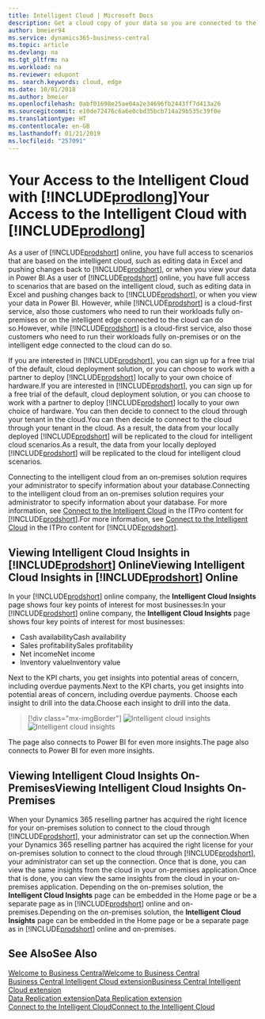 ```yaml
---
title: Intelligent Cloud | Microsoft Docs
description: Get a cloud copy of your data so you are connected to the intelligent cloud.
author: bmeier94
ms.service: dynamics365-business-central
ms.topic: article
ms.devlang: na
ms.tgt_pltfrm: na
ms.workload: na
ms.reviewer: edupont
ms. search.keywords: cloud, edge
ms.date: 10/01/2018
ms.author: bmeier
ms.openlocfilehash: 0abf01698e25ae04a2e34696fb2443ff7d413a26
ms.sourcegitcommit: e10de72476c6a6e0cbd35bcb714a29b535c39f0e
ms.translationtype: HT
ms.contentlocale: en-GB
ms.lasthandoff: 01/21/2019
ms.locfileid: "257091"
---
```

# <a name="your-access-to-the-intelligent-cloud-with-includeprodlongincludesprodlongmd"></a><span data-ttu-id="aecb4-103">Your Access to the Intelligent Cloud with [!INCLUDE[prodlong](includes/prodlong.md)]</span><span class="sxs-lookup"><span data-stu-id="aecb4-103">Your Access to the Intelligent Cloud with [!INCLUDE[prodlong](includes/prodlong.md)]</span></span>

<span data-ttu-id="aecb4-104">As a user of [!INCLUDE[prodshort](includes/prodshort.md)] online, you have full access to scenarios that are based on the intelligent cloud, such as editing data in Excel and pushing changes back to [!INCLUDE[prodshort](includes/prodshort.md)], or when you view your data in Power BI.</span><span class="sxs-lookup"><span data-stu-id="aecb4-104">As a user of [!INCLUDE[prodshort](includes/prodshort.md)] online, you have full access to scenarios that are based on the intelligent cloud, such as editing data in Excel and pushing changes back to [!INCLUDE[prodshort](includes/prodshort.md)], or when you view your data in Power BI.</span></span> <span data-ttu-id="aecb4-105">However, while [!INCLUDE[prodshort](includes/prodshort.md)] is a cloud-first service, also those customers who need to run their workloads fully on-premises or on the intelligent edge connected to the cloud can do so.</span><span class="sxs-lookup"><span data-stu-id="aecb4-105">However, while [!INCLUDE[prodshort](includes/prodshort.md)] is a cloud-first service, also those customers who need to run their workloads fully on-premises or on the intelligent edge connected to the cloud can do so.</span></span>  

<span data-ttu-id="aecb4-106">If you are interested in [!INCLUDE[prodshort](includes/prodshort.md)], you can sign up for a free trial of the default, cloud deployment solution, or you can choose to work with a partner to deploy [!INCLUDE[prodshort](includes/prodshort.md)] locally to your own choice of hardware.</span><span class="sxs-lookup"><span data-stu-id="aecb4-106">If you are interested in [!INCLUDE[prodshort](includes/prodshort.md)], you can sign up for a free trial of the default, cloud deployment solution, or you can choose to work with a partner to deploy [!INCLUDE[prodshort](includes/prodshort.md)] locally to your own choice of hardware.</span></span> <span data-ttu-id="aecb4-107">You can then decide to connect to the cloud through your tenant in the cloud.</span><span class="sxs-lookup"><span data-stu-id="aecb4-107">You can then decide to connect to the cloud through your tenant in the cloud.</span></span> <span data-ttu-id="aecb4-108">As a result, the data from your locally deployed [!INCLUDE[prodshort](includes/prodshort.md)] will be replicated to the cloud for intelligent cloud scenarios.</span><span class="sxs-lookup"><span data-stu-id="aecb4-108">As a result, the data from your locally deployed [!INCLUDE[prodshort](includes/prodshort.md)] will be replicated to the cloud for intelligent cloud scenarios.</span></span>  

<span data-ttu-id="aecb4-109">Connecting to the intelligent cloud from an on-premises solution requires your administrator to specify information about your database.</span><span class="sxs-lookup"><span data-stu-id="aecb4-109">Connecting to the intelligent cloud from an on-premises solution requires your administrator to specify information about your database.</span></span> <span data-ttu-id="aecb4-110">For more information, see [Connect to the Intelligent Cloud](/dynamics365/business-central/dev-itpro/administration/about-intelligent-edge) in the ITPro content for [!INCLUDE[prodshort](includes/prodshort.md)].</span><span class="sxs-lookup"><span data-stu-id="aecb4-110">For more information, see [Connect to the Intelligent Cloud](/dynamics365/business-central/dev-itpro/administration/about-intelligent-edge) in the ITPro content for [!INCLUDE[prodshort](includes/prodshort.md)].</span></span>  

## <a name="viewing-intelligent-cloud-insights-in-includeprodshortincludesprodshortmd-online"></a><span data-ttu-id="aecb4-111">Viewing Intelligent Cloud Insights in [!INCLUDE[prodshort](includes/prodshort.md)] Online</span><span class="sxs-lookup"><span data-stu-id="aecb4-111">Viewing Intelligent Cloud Insights in [!INCLUDE[prodshort](includes/prodshort.md)] Online</span></span>

<span data-ttu-id="aecb4-112">In your [!INCLUDE[prodshort](includes/prodshort.md)] online company, the **Intelligent Cloud Insights** page shows four key points of interest for most businesses:</span><span class="sxs-lookup"><span data-stu-id="aecb4-112">In your [!INCLUDE[prodshort](includes/prodshort.md)] online company, the **Intelligent Cloud Insights** page shows four key points of interest for most businesses:</span></span>

- <span data-ttu-id="aecb4-113">Cash availability</span><span class="sxs-lookup"><span data-stu-id="aecb4-113">Cash availability</span></span>
- <span data-ttu-id="aecb4-114">Sales profitability</span><span class="sxs-lookup"><span data-stu-id="aecb4-114">Sales profitability</span></span>
- <span data-ttu-id="aecb4-115">Net income</span><span class="sxs-lookup"><span data-stu-id="aecb4-115">Net income</span></span>
- <span data-ttu-id="aecb4-116">Inventory value</span><span class="sxs-lookup"><span data-stu-id="aecb4-116">Inventory value</span></span>

<span data-ttu-id="aecb4-117">Next to the KPI charts, you get insights into potential areas of concern, including overdue payments.</span><span class="sxs-lookup"><span data-stu-id="aecb4-117">Next to the KPI charts, you get insights into potential areas of concern, including overdue payments.</span></span> <span data-ttu-id="aecb4-118">Choose each insight to drill into the data.</span><span class="sxs-lookup"><span data-stu-id="aecb4-118">Choose each insight to drill into the data.</span></span>  

> [!div class="mx-imgBorder"]
> <span data-ttu-id="aecb4-119">![Intelligent cloud insights](media/across-intelligent-cloud/intelligentcloudinsights.png "Shows the intelligent Cloud Insights page in Business Central")</span><span class="sxs-lookup"><span data-stu-id="aecb4-119">![Intelligent cloud insights](media/across-intelligent-cloud/intelligentcloudinsights.png "Shows the intelligent Cloud Insights page in Business Central")</span></span>

<span data-ttu-id="aecb4-120">The page also connects to Power BI for even more insights.</span><span class="sxs-lookup"><span data-stu-id="aecb4-120">The page also connects to Power BI for even more insights.</span></span>

## <a name="viewing-intelligent-cloud-insights-on-premises"></a><span data-ttu-id="aecb4-121">Viewing Intelligent Cloud Insights On-Premises</span><span class="sxs-lookup"><span data-stu-id="aecb4-121">Viewing Intelligent Cloud Insights On-Premises</span></span>

<span data-ttu-id="aecb4-122">When your Dynamics 365 reselling partner has acquired the right licence for your on-premises solution to connect to the cloud through [!INCLUDE[prodshort](includes/prodshort.md)], your administrator can set up the connection.</span><span class="sxs-lookup"><span data-stu-id="aecb4-122">When your Dynamics 365 reselling partner has acquired the right license for your on-premises solution to connect to the cloud through [!INCLUDE[prodshort](includes/prodshort.md)], your administrator can set up the connection.</span></span> <span data-ttu-id="aecb4-123">Once that is done, you can view the same insights from the cloud in your on-premises application.</span><span class="sxs-lookup"><span data-stu-id="aecb4-123">Once that is done, you can view the same insights from the cloud in your on-premises application.</span></span> <span data-ttu-id="aecb4-124">Depending on the on-premises solution, the **Intelligent Cloud Insights** page can be embedded in the Home page or be a separate page as in [!INCLUDE[prodshort](includes/prodshort.md)] online and on-premises.</span><span class="sxs-lookup"><span data-stu-id="aecb4-124">Depending on the on-premises solution, the **Intelligent Cloud Insights** page can be embedded in the Home page or be a separate page as in [!INCLUDE[prodshort](includes/prodshort.md)] online and on-premises.</span></span>  

## <a name="see-also"></a><span data-ttu-id="aecb4-125">See Also</span><span class="sxs-lookup"><span data-stu-id="aecb4-125">See Also</span></span>

[<span data-ttu-id="aecb4-126">Welcome to Business Central</span><span class="sxs-lookup"><span data-stu-id="aecb4-126">Welcome to Business Central</span></span>](index.md)  
[<span data-ttu-id="aecb4-127">Business Central Intelligent Cloud extension</span><span class="sxs-lookup"><span data-stu-id="aecb4-127">Business Central Intelligent Cloud extension</span></span>](ui-extensions-intelligent-cloud.md)  
[<span data-ttu-id="aecb4-128">Data Replication extension</span><span class="sxs-lookup"><span data-stu-id="aecb4-128">Data Replication extension</span></span>](ui-extensions-data-replication.md)  
[<span data-ttu-id="aecb4-129">Connect to the Intelligent Cloud</span><span class="sxs-lookup"><span data-stu-id="aecb4-129">Connect to the Intelligent Cloud</span></span>](/dynamics365/business-central/dev-itpro/administration/about-intelligent-edge)  
